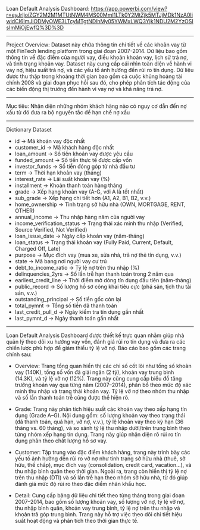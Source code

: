 Loan Default Analysis Dashboard: https://app.powerbi.com/view?r=eyJrIjoiZGY2M2M1MTUtNWM4MS00MmI1LTk0Y2MtZjk5MTJjMDk1NzA0IiwidCI6ImJlODMyOWE3LTcyMTgtNDlhMy05YWMxLWQ3Yjk1NDU2M2YzOSIsImMiOjEwfQ%3D%3D 
________________________________________
Project Overview:
Dataset này chứa thông tin chi tiết về các khoản vay từ một FinTech lending platform trong giai đoạn 2007-2014. Dữ liệu bao gồm thông tin về đặc điểm của người vay, điều khoản khoản vay, lịch sử trả nợ, và tình trạng khoản vay. Dataset này cung cấp cái nhìn toàn diện về hành vi vay nợ, hiệu suất trả nợ, và các yếu tố ảnh hưởng đến rủi ro tín dụng. Dữ liệu được thu thập trong khoảng thời gian bao gồm cả cuộc khủng hoảng tài chính 2008 và giai đoạn phục hồi sau đó, cho phép phân tích tác động của các biến động thị trường đến hành vi vay nợ và khả năng trả nợ.
________________________________________
Mục tiêu:
Nhận diện những nhóm khách hàng nào có nguy cơ dẫn đến nợ xấu từ đó đưa ra bộ nguyên tắc để hạn chế nợ xấu
________________________________________
Dictionary Dataset
-	id → Mã khoản vay độc nhất
-	customer_id → Mã khách hàng độc nhất
-	loan_amount → Số tiền khoản vay được yêu cầu
-	funded_amount → Số tiền thực tế được cấp vốn
-	investor_funds → Số tiền đóng góp từ nhà đầu tư
-	term → Thời hạn khoản vay (tháng)
-	interest_rate → Lãi suất khoản vay (%)
-	installment → Khoản thanh toán hàng tháng
-	grade → Xếp hạng khoản vay (A-G, với A là tốt nhất)
-	sub_grade → Xếp hạng chi tiết hơn (A1, A2, B1, B2, v.v.)
-	home_ownership → Tình trạng sở hữu nhà (OWN, MORTGAGE, RENT, OTHER)
-	annual_income → Thu nhập hàng năm của người vay
-	income_verification_status → Trạng thái xác minh thu nhập (Verified, Source Verified, Not Verified)
-	loan_issue_date → Ngày cấp khoản vay (năm-tháng)
-	loan_status → Trạng thái khoản vay (Fully Paid, Current, Default, Charged Off, Late)
-	purpose → Mục đích vay (mua xe, sửa nhà, trả nợ thẻ tín dụng, v.v.)
-	state → Mã bang nơi người vay cư trú
-	debt_to_income_ratio → Tỷ lệ nợ trên thu nhập (%)
-	delinquencies_2yrs → Số lần trễ hạn thanh toán trong 2 năm qua
-	earliest_credit_line → Thời điểm mở dòng tín dụng đầu tiên (năm-tháng)
-	public_record → Số lượng hồ sơ công khai tiêu cực (phá sản, tịch thu tài sản, v.v.)
-	outstanding_principal → Số tiền gốc còn lại
-	total_pymnt → Tổng số tiền đã thanh toán
-	last_credit_pull_d → Ngày kiểm tra tín dụng gần nhất
-	last_pymnt_d → Ngày thanh toán gần nhất
________________________________________
Loan Default Analysis Dashboard được thiết kế trực quan nhằm giúp nhà quản lý theo dõi xu hướng vay vốn, đánh giá rủi ro tín dụng và đưa ra các chiến lược phù hợp để giảm thiểu tỷ lệ vỡ nợ. Báo cáo bao gồm các trang chính sau:

-	Overview: Trang tổng quan hiển thị các chỉ số cốt lõi như tổng số khoản vay (140K), tổng số vốn đã giải ngân (2 tỷ), khoản vay trung bình (14.3K), và tỷ lệ vỡ nợ (12%). Trang này cũng cung cấp biểu đồ tăng trưởng khoản vay qua từng năm (2007–2014), phân bổ theo mức độ xác minh thu nhập và trạng thái khoản vay. Tỷ lệ vỡ nợ theo nhóm thu nhập và số lần thanh toán trễ cũng được thể hiện rõ.

-	Grade: Trang này phân tích hiệu suất các khoản vay theo xếp hạng tín dụng (Grade A–G). Nội dung gồm: số lượng khoản vay theo trạng thái (đã thanh toán, quá hạn, vỡ nợ, v.v.), tỷ lệ khoản vay theo kỳ hạn (36 tháng vs. 60 tháng), và so sánh tỷ lệ thu nhập dưới/trên trung bình theo từng nhóm xếp hạng tín dụng. Trang này giúp nhận diện rõ rủi ro tín dụng phân theo chất lượng hồ sơ vay.


-	Customer: Tập trung vào đặc điểm khách hàng, trang này trình bày các yếu tố ảnh hưởng đến rủi ro vỡ nợ như tình trạng sở hữu nhà (thuê, sở hữu, thế chấp), mục đích vay (consolidation, credit card, vacation…), và thu nhập bình quân theo thời gian. Ngoài ra, trang còn hiển thị tỷ lệ nợ trên thu nhập (DTI) và số lần trễ hạn theo nhóm sở hữu nhà, từ đó giúp đánh giá mức độ rủi ro theo đặc điểm nhân khẩu học.

-	Detail: Cung cấp bảng dữ liệu chi tiết theo từng tháng trong giai đoạn 2007–2014, bao gồm số lượng khoản vay, số lượng vỡ nợ, tỷ lệ vỡ nợ, thu nhập bình quân, khoản vay trung bình, tỷ lệ nợ trên thu nhập và khoản trả góp trung bình. Trang này hỗ trợ việc theo dõi chi tiết hiệu suất hoạt động và phân tích theo thời gian thực tế.


